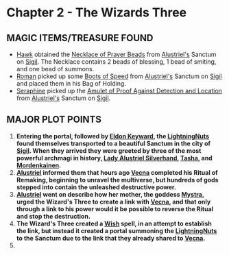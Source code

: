# Chapter 2 - The Wizards Three

## MAGIC ITEMS/TREASURE FOUND
- [Hawk](<../PC's/Hawk.html>) obtained the [Necklace of Prayer Beads](https://www.dndbeyond.com/magic-items/9228862-necklace-of-prayer-beads) from [Alustriel's](<../NPC's/Alustriel Silverhand.html>) Sanctum on [Sigil](<../LOCATIONS/Sigil.html>). The Necklace contains 2 beads of blessing, 1 bead of smiting, and one bead of summons.
- [Roman](<../PC's/Roman.html>) picked up some [Boots of Speed](https://www.dndbeyond.com/magic-items/4589-boots-of-speed) from [Alustriel's](<../NPC's/Alustriel Silverhand.html>) Sanctum on [Sigil](<../LOCATIONS/Sigil.html>) and placed them in his Bag of Holding.
- [Seraphine](<../PC's/Seraphine.html>) picked up the [Amulet of Proof Against Detection and Location](https://www.dndbeyond.com/magic-items/4569-amulet-of-proof-against-detection-and-location) from [Alustriel's](<../NPC's/Alustriel Silverhand.html>) Sanctum on [Sigil](<../LOCATIONS/Sigil.html>).

## MAJOR PLOT POINTS
1. **Entering the portal, followed by [Eldon Keyward](<../NPC's/Minor NPC's/Eldon Keyward.html>), the [LightningNuts](<../PC's/LightningNuts.html>) found themselves transported to a beautiful Sanctum in the city of [Sigil](<../LOCATIONS/Sigil.html>). When they arrived they were greeted by three of the most powerful archmagi in history, [Lady Alustriel Silverhand](<../NPC's/Alustriel Silverhand.html>), [Tasha](<../NPC's/Tasha.html>), and [Mordenkainen](<../NPC's/Mordenkainen.html>).**
2. **[Alustriel](<../NPC's/Alustriel Silverhand.html>) informed them that hours ago [Vecna](<../NPC's/Vecna.html>) completed his Ritual of Remaking, beginning to unravel the multiverse, but hundreds of gods stepped into contain the unleashed destructive power.** 
3. **[Alustriel](<../NPC's/Alustriel Silverhand.html>) went on describe how her mother, the goddess [Mystra](https://forgottenrealms.fandom.com/wiki/Mystra), urged the Wizard's Three to create a link with [Vecna](<../NPC's/Vecna.html>), and that only through a link to his power would it be possible to reverse the Ritual and stop the destruction.**
4. **The Wizard's Three created a [Wish](https://www.dndbeyond.com/spells/2619213-wish) spell, in an attempt to establish the link, but instead it created a portal summoning the [LightningNuts](<../PC's/LightningNuts.html>) to the Sanctum due to the link that they already shared to [Vecna](<../NPC's/Vecna.html>).**
5. 